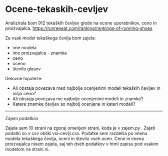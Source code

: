 # Ocene-tekaskih-cevljev

Analizirala bom 912 tekaških čevljev glede na ocene uporabnikov, ceno in proizvajalca.
https://runrepeat.com/ranking/rankings-of-running-shoes


Za vsak model tekaškega čevlja bom zajela:
* ime modela
* ime proizvajalca - znamka
* ceno
* oceno
* število glasov

Delovne hipoteze:
* Ali obstaja povezava med najbolje ocenjenimi modeli tekaških čevljev in višjo ceno?
* Ali obstaja povezava me najbolje ocenjenimi modeli in znamko? 
* Katere znamke čevljev so najbolj ocenjene in kateri modeli? 
****

Zajem podatkov

Zajela sem 10 strani na zgoraj omenjeni strani, koda je v zajem.py . 
Zajeti podatki so v csv obliki vsi-cevlji.csv. 
Podatke sem razdelila po imenu modela tekaškega čevlja, oceni in številu vseh ocen. Cene in imena proizvajalca nisem zajela, saj teh dveh podatkov v html zapisu pod vsakim modelom na strani ni. 
